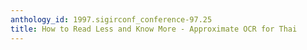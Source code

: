 ```yaml
---
anthology_id: 1997.sigirconf_conference-97.25
title: How to Read Less and Know More - Approximate OCR for Thai
---
```

